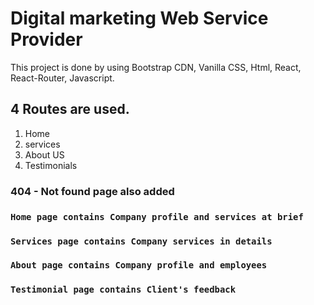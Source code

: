 # Digital marketing Web Service Provider 

This project is done by using Bootstrap CDN, Vanilla CSS, Html, React, React-Router, Javascript.

## 4 Routes are used.

1. Home
2. services
3. About US
4. Testimonials

### 404 - Not found page also added


### `Home page contains Company profile and services at brief`
### `Services page contains Company services in details`
### `About page contains Company profile and employees`
### `Testimonial page contains Client's feedback`



